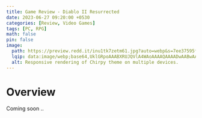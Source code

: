```yaml
---
title: Game Review - Diablo II Resurrected
date: 2023-06-27 09:20:00 +0530
categories: [Review, Video Games]
tags: [PC, RPG]
math: false
pin: false
image:
  path: https://preview.redd.it/inu1tk7zetm61.jpg?auto=webp&s=7ee37595f7a617cb5f4711696954d5a46fcbbf03
  lqip: data:image/webp;base64,UklGRpoAAABXRUJQVlA4WAoAAAAQAAAADwAABwAAQUxQSDIAAAARL0AmbZurmr57yyIiqE8oiG0bejIYEQTgqiDA9vqnsUSI6H+oAERp2HZ65qP/VIAWAFZQOCBCAAAA8AEAnQEqEAAIAAVAfCWkAALp8sF8rgRgAP7o9FDvMCkMde9PK7euH5M1m6VWoDXf2FkP3BqV0ZYbO6NA/VFIAAAA
  alt: Responsive rendering of Chirpy theme on multiple devices.
---
```


# Overview

Coming soon ..
